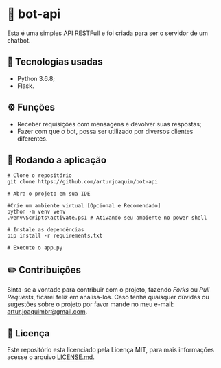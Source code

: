 # 🤖 bot-api
Esta é uma simples API RESTFull e foi criada para ser o servidor de um chatbot.

## 🚀 Tecnologias usadas
- Python 3.6.8;
- Flask.

## ⚙️ Funções
- Receber requisições com mensagens e devolver suas respostas;
- Fazer com que o bot, possa ser utilizado por diversos clientes diferentes.

## 🏁 Rodando a aplicação
```
# Clone o repositório 
git clone https://github.com/arturjoaquim/bot-api

# Abra o projeto em sua IDE

#Crie um ambiente virtual [Opcional e Recomendado]
python -m venv venv
.venv\Scripts\activate.ps1 # Ativando seu ambiente no power shell

# Instale as dependências
pip install -r requirements.txt

# Execute o app.py
```
## ✏️ Contribuições
Sinta-se a vontade para contribuir com o projeto, fazendo *Forks* ou *Pull Requests*, ficarei feliz em analisa-los. Caso tenha quaisquer dúvidas ou sugestões sobre o projeto por favor mande no meu e-mail: artur.joaquimbr@gmail.com.

## 📄 Licença

Este repositório esta licenciado pela Licença MIT, para mais informações acesse o arquivo [LICENSE.md](https://github.com/arturjoaquim/bot-api/blob/master/LICENSE).
